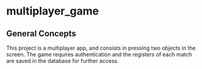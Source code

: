# multiplayer_game

## General Concepts

This project is a multiplayer app, and consists in pressing two objects in the screen.
The game requires authentication and the registers of each match are saved in the database for further access.

